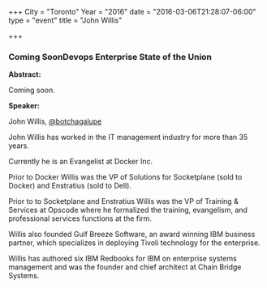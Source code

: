 +++
City = "Toronto"
Year = "2016"
date = "2016-03-06T21:28:07-06:00"
type = "event"
title = "John Willis"

+++

### Coming SoonDevops Enterprise State of the Union

**Abstract:**

Coming soon.

**Speaker:**

John Willis, <a href="https://twitter.com/botchagalupe" target="_blank">@botchagalupe</a> 

John Willis has worked in the IT management industry for more than 35 years.

Currently he is an Evangelist at Docker Inc.

Prior to Docker Willis was the VP of Solutions for Socketplane (sold to Docker) and Enstratius (sold to Dell).

Prior to to Socketplane and Enstratius Willis was the VP of Training & Services at Opscode where he formalized the training, evangelism, and professional services functions at the firm.

Willis also founded Gulf Breeze Software, an award winning IBM business partner, which specializes in deploying Tivoli technology for the enterprise.

Willis has authored six IBM Redbooks for IBM on enterprise systems management and was the founder and chief architect at Chain Bridge Systems.